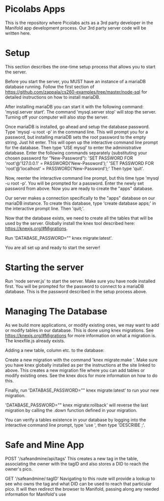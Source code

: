 # Picolabs Apps
This is the repository where Picolabs acts as a 3rd party developer in the Manifold app development process. Our 3rd party server code will be written here.

# Setup
This section describes the one-time setup process that allows you to start the server.

Before you start the server, you MUST have an instance of a mariaDB database running. Follow the first section of https://github.com/zappala/cs260-examples/tree/master/node-sql for detailed instructions on how to install mariaDB.

After installing mariaDB you can start it with the following command: 'mysql.server start'. The command 'mysql.server stop' will stop the server. Turning off your computer will also stop the server.

Once mariaDB is installed, go ahead and setup the database password. Type 'mysql -u root -p' in the command line. This will prompt you for a password, but installing mariaDB sets the root password to the empty string. Just hit enter. This will open up the interactive command line prompt for the database. Then type 'USE mysql' to enter the administrative database. Enter the following commands separately (substituting your chosen password for "New-Password"):
'SET PASSWORD FOR 'root'@'127.0.0.1' = PASSWORD('New-Password');'
'SET PASSWORD FOR 'root'@'localhost' = PASSWORD('New-Password');'
Then type 'quit'.

Now, reenter the interactive command line prompt, but this time type 'mysql -u root -p'. You will be prompted for a password. Enter the newly set password from above. Now you are ready to create the "apps" database.

Our server makes a connection specifically to the "apps" database on our mariaDB instance. To create this database, type 'create database apps;' in the interactive prompt line. Then 'quit;'.

Now that the database exists, we need to create all the tables that will be used by the server. Globally install the knex tool described here: https://knexjs.org/#Migrations.

Run 'DATABASE_PASSWORD="<your password>" knex migrate:latest'.

You are all set up and ready to start the server!

# Starting the server
Run 'node server.js' to start the server. Make sure you have node installed first. You will be prompted for the password to connect to a mariaDB database. This is the password described in the setup process above.

# Managing The Database
As we build more applications, or modify existing ones, we may want to add or modify tables in our database. This is done using knex migrations. See https://knexjs.org/#Migrations for more information on what a migration is. The knexfile.js already exists.

Adding a new table, column etc. to the database:

Create a new migration with the command 'knex migrate:make <your migration name>'. Make sure you have knex globally installed as per the instructions at the site linked to above. This creates a new migration file where you can add tables or modify existing ones. See the knex docs for more information on how to do this.

Finally, run 'DATABASE_PASSWORD="<your password>" knex migrate:latest' to run your new migration.

'DATABASE_PASSWORD="<your password>" knex migrate:rollback' will reverse the last migration by calling the .down function defined in your migration.

You can verify a tables existence in your database by logging into the interactive command line prompt, type 'use <your databasename>', then type 'DESCRIBE <tablename>;'.

# Safe and Mine App
POST '/safeandmine/api/tags'
This creates a new tag in the table, associating the owner with the tagID and also stores a DID to reach the owner's pico.


GET '/safeandmine/:tagID'
Navigating to this route will provide a lookup to see who owns the tag and what DID can be used to reach that particular pico. It will then redirect the browser to Manifold, passing along any needed information for Manifold's use

